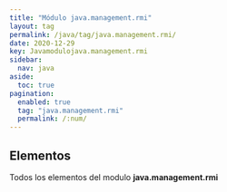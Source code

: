 ```yaml
---
title: "Módulo java.management.rmi"
layout: tag
permalink: /java/tag/java.management.rmi/
date: 2020-12-29
key: Javamodulojava.management.rmi
sidebar: 
  nav: java
aside: 
  toc: true
pagination: 
  enabled: true
  tag: "java.management.rmi"
  permalink: /:num/
---
```


<h2>Elementos</h2>
Todos los elementos del modulo <strong>java.management.rmi</strong>
